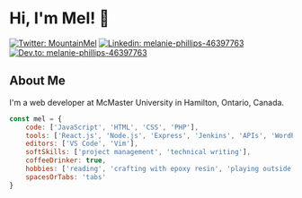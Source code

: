 # Hi, I'm Mel! 👋

[![Twitter: MountainMel](https://img.shields.io/twitter/follow/MountainMel?style=social)](https://twitter.com/MountainMel)
[![Linkedin: melanie-phillips-46397763](https://img.shields.io/badge/-Melanie%20Phillips-blue?logo=linkedin)](https://www.linkedin.com/in/melanie-phillips-46397763/)
[![Dev.to: melanie-phillips-46397763](https://img.shields.io/badge/-Melanie%20Phillips-black?logo=dev.to)](https://dev.to/melaniephillips)

## About Me

I'm a web developer at McMaster University in Hamilton, Ontario, Canada.

```javascript
const mel = {
    code: ['JavaScript', 'HTML', 'CSS', 'PHP'],
    tools: ['React.js', 'Node.js', 'Express', 'Jenkins', 'APIs', 'WordPress', 'Git'],
    editors: ['VS Code', 'Vim'],
    softSkills: ['project management', 'technical writing'],
    coffeeDrinker: true,
    hobbies: ['reading', 'crafting with epoxy resin', 'playing outside'],
    spacesOrTabs: 'tabs'
}
```